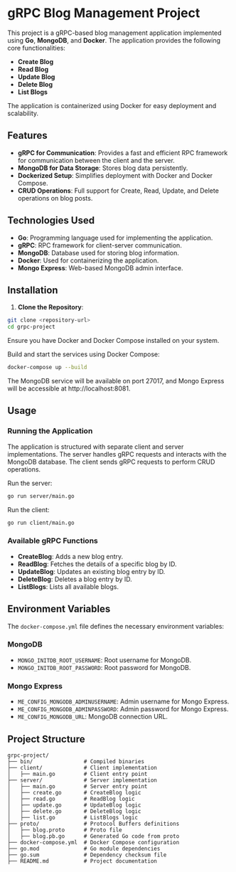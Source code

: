 # gRPC Blog Management Project

This project is a gRPC-based blog management application implemented using **Go**, **MongoDB**, and **Docker**. The application provides the following core functionalities:

- **Create Blog**
- **Read Blog**
- **Update Blog**
- **Delete Blog**
- **List Blogs**

The application is containerized using Docker for easy deployment and scalability.

## Features

- **gRPC for Communication**: Provides a fast and efficient RPC framework for communication between the client and the server.
- **MongoDB for Data Storage**: Stores blog data persistently.
- **Dockerized Setup**: Simplifies deployment with Docker and Docker Compose.
- **CRUD Operations**: Full support for Create, Read, Update, and Delete operations on blog posts.

## Technologies Used

- **Go**: Programming language used for implementing the application.
- **gRPC**: RPC framework for client-server communication.
- **MongoDB**: Database used for storing blog information.
- **Docker**: Used for containerizing the application.
- **Mongo Express**: Web-based MongoDB admin interface.

## Installation

1. **Clone the Repository**:
 ```bash
 git clone <repository-url>
 cd grpc-project
 ```

Ensure you have Docker and Docker Compose installed on your system.

Build and start the services using Docker Compose:
```bash
docker-compose up --build
```

The MongoDB service will be available on port 27017, and Mongo Express will be accessible at http://localhost:8081.

## Usage

### Running the Application

The application is structured with separate client and server implementations.
The server handles gRPC requests and interacts with the MongoDB database.
The client sends gRPC requests to perform CRUD operations.

Run the server:
```bash
go run server/main.go
```

Run the client:
```bash
go run client/main.go
```

### Available gRPC Functions

- **CreateBlog**: Adds a new blog entry.
- **ReadBlog**: Fetches the details of a specific blog by ID.
- **UpdateBlog**: Updates an existing blog entry by ID.
- **DeleteBlog**: Deletes a blog entry by ID.
- **ListBlogs**: Lists all available blogs.

## Environment Variables

The `docker-compose.yml` file defines the necessary environment variables:

### MongoDB
- `MONGO_INITDB_ROOT_USERNAME`: Root username for MongoDB.
- `MONGO_INITDB_ROOT_PASSWORD`: Root password for MongoDB.

### Mongo Express
- `ME_CONFIG_MONGODB_ADMINUSERNAME`: Admin username for Mongo Express.
- `ME_CONFIG_MONGODB_ADMINPASSWORD`: Admin password for Mongo Express.
- `ME_CONFIG_MONGODB_URL`: MongoDB connection URL.

## Project Structure

```
grpc-project/
├── bin/                # Compiled binaries
├── client/             # Client implementation
│   ├── main.go         # Client entry point
├── server/             # Server implementation
│   ├── main.go         # Server entry point
│   ├── create.go       # CreateBlog logic
│   ├── read.go         # ReadBlog logic
│   ├── update.go       # UpdateBlog logic
│   ├── delete.go       # DeleteBlog logic
│   ├── list.go         # ListBlogs logic
├── proto/              # Protocol Buffers definitions
│   ├── blog.proto      # Proto file
│   ├── blog.pb.go      # Generated Go code from proto
├── docker-compose.yml  # Docker Compose configuration
├── go.mod              # Go module dependencies
├── go.sum              # Dependency checksum file
├── README.md           # Project documentation
```
